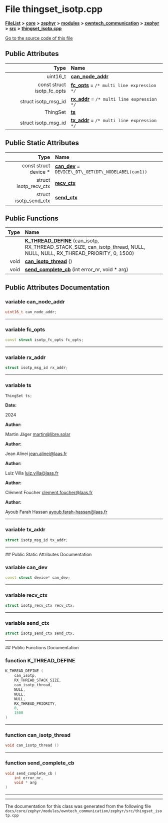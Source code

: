 

# File thingset\_isotp.cpp



[**FileList**](files.md) **>** [**core**](dir_771164b9325b04f1442f7a3ffa8ecb89.md) **>** [**zephyr**](dir_09002e7ce91f09aeb040dfd1861a47f4.md) **>** [**modules**](dir_6d0fb8ab814c517e7f155fb837e32f72.md) **>** [**owntech\_communication**](dir_c4fe9b0224a9586dd317852c3c5604f8.md) **>** [**zephyr**](dir_ed8beaa694e779377b0049b01e5ade22.md) **>** [**src**](dir_1a412f239039e530bef8001f48cd80a4.md) **>** [**thingset\_isotp.cpp**](thingset__isotp_8cpp.md)

[Go to the source code of this file](thingset__isotp_8cpp_source.md)
























## Public Attributes

| Type | Name |
| ---: | :--- |
|  uint16\_t | [**can\_node\_addr**](#variable-can_node_addr)  <br> |
|  const struct isotp\_fc\_opts | [**fc\_opts**](#variable-fc_opts)   = `/* multi line expression */`<br> |
|  struct isotp\_msg\_id | [**rx\_addr**](#variable-rx_addr)   = `/* multi line expression */`<br> |
|  ThingSet | [**ts**](#variable-ts)  <br> |
|  struct isotp\_msg\_id | [**tx\_addr**](#variable-tx_addr)   = `/* multi line expression */`<br> |


## Public Static Attributes

| Type | Name |
| ---: | :--- |
|  const struct device \* | [**can\_dev**](#variable-can_dev)   = `DEVICE\_DT\_GET(DT\_NODELABEL(can1))`<br> |
|  struct isotp\_recv\_ctx | [**recv\_ctx**](#variable-recv_ctx)  <br> |
|  struct isotp\_send\_ctx | [**send\_ctx**](#variable-send_ctx)  <br> |














## Public Functions

| Type | Name |
| ---: | :--- |
|   | [**K\_THREAD\_DEFINE**](#function-k_thread_define) (can\_isotp, RX\_THREAD\_STACK\_SIZE, can\_isotp\_thread, NULL, NULL, NULL, RX\_THREAD\_PRIORITY, 0, 1500) <br> |
|  void | [**can\_isotp\_thread**](#function-can_isotp_thread) () <br> |
|  void | [**send\_complete\_cb**](#function-send_complete_cb) (int error\_nr, void \* arg) <br> |




























## Public Attributes Documentation




### variable can\_node\_addr 

```C++
uint16_t can_node_addr;
```




<hr>



### variable fc\_opts 

```C++
const struct isotp_fc_opts fc_opts;
```




<hr>



### variable rx\_addr 

```C++
struct isotp_msg_id rx_addr;
```




<hr>



### variable ts 

```C++
ThingSet ts;
```





**Date:**

2024 




**Author:**

Martin Jäger [martin@libre.solar](mailto:martin@libre.solar) 




**Author:**

Jean Alinei [jean.alinei@laas.fr](mailto:jean.alinei@laas.fr) 




**Author:**

Luiz Villa [luiz.villa@laas.fr](mailto:luiz.villa@laas.fr) 




**Author:**

Clément Foucher [clement.foucher@laas.fr](mailto:clement.foucher@laas.fr) 




**Author:**

Ayoub Farah Hassan [ayoub.farah-hassan@laas.fr](mailto:ayoub.farah-hassan@laas.fr) 





        

<hr>



### variable tx\_addr 

```C++
struct isotp_msg_id tx_addr;
```




<hr>
## Public Static Attributes Documentation




### variable can\_dev 

```C++
const struct device* can_dev;
```




<hr>



### variable recv\_ctx 

```C++
struct isotp_recv_ctx recv_ctx;
```




<hr>



### variable send\_ctx 

```C++
struct isotp_send_ctx send_ctx;
```




<hr>
## Public Functions Documentation




### function K\_THREAD\_DEFINE 

```C++
K_THREAD_DEFINE (
    can_isotp,
    RX_THREAD_STACK_SIZE,
    can_isotp_thread,
    NULL,
    NULL,
    NULL,
    RX_THREAD_PRIORITY,
    0,
    1500
) 
```




<hr>



### function can\_isotp\_thread 

```C++
void can_isotp_thread () 
```




<hr>



### function send\_complete\_cb 

```C++
void send_complete_cb (
    int error_nr,
    void * arg
) 
```




<hr>

------------------------------
The documentation for this class was generated from the following file `docs/core/zephyr/modules/owntech_communication/zephyr/src/thingset_isotp.cpp`

